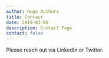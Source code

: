 ```yaml
---
author: Hugo Authors
title: Contact
date: 2019-03-08
description: Contact Page
contact: false
---
```


Please reach out via LinkedIn or Twitter.